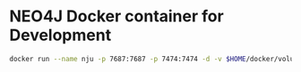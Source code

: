# NEO4J Docker container for Development

```bash
docker run --name nju -p 7687:7687 -p 7474:7474 -d -v $HOME/docker/volumes/neo4j/data:/data -e NEO4J_AUTH=neo4j/jango neo4j

```
